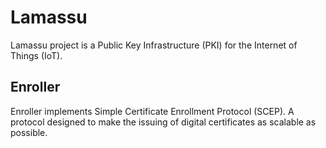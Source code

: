 # Lamassu

Lamassu project is a Public Key Infrastructure (PKI) for the Internet of Things (IoT).

## Enroller

Enroller implements Simple Certificate Enrollment Protocol (SCEP). A protocol designed to make the issuing of digital certificates as scalable as possible.
